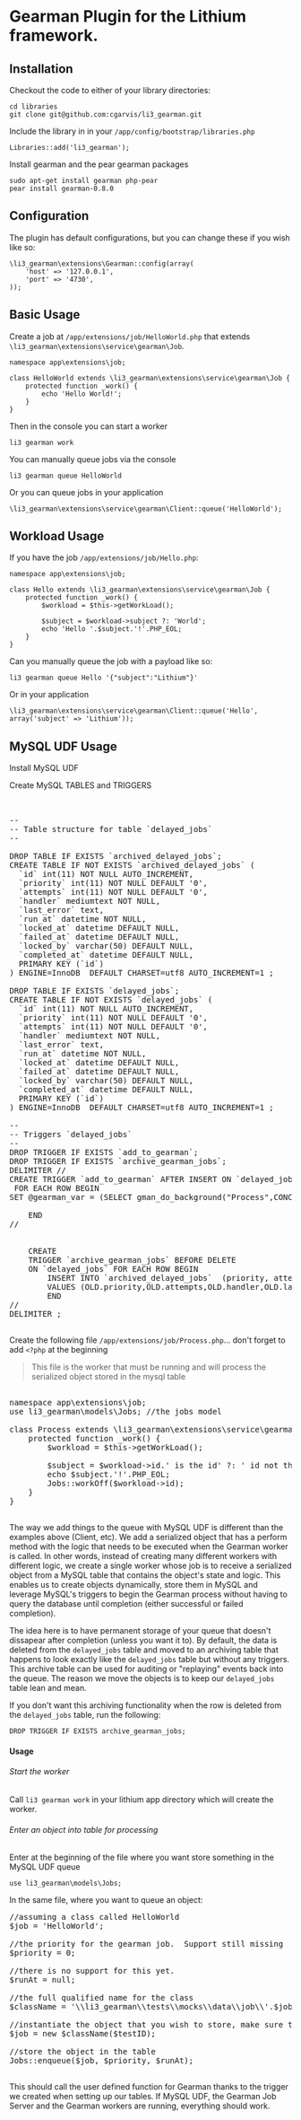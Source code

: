 # Gearman Plugin for the  Lithium framework.

## Installation

Checkout the code to either of your library directories:

    cd libraries
    git clone git@github.com:cgarvis/li3_gearman.git

Include the library in in your `/app/config/bootstrap/libraries.php`

    Libraries::add('li3_gearman');
    
Install gearman and the pear gearman packages

	sudo apt-get install gearman php-pear
	pear install gearman-0.8.0
    
## Configuration

The plugin has default configurations, but you can change these if you wish like so:

	\li3_gearman\extensions\Gearman::config(array(
		'host' => '127.0.0.1',
		'port' => '4730',	
	));

## Basic Usage

Create a job at `/app/extensions/job/HelloWorld.php` that extends `\li3_gearman\extensions\service\gearman\Job`.

	namespace app\extensions\job;
	
	class HelloWorld extends \li3_gearman\extensions\service\gearman\Job {
		protected function _work() {
			echo 'Hello World!';
		}
	}
	
Then in the console you can start a worker

	li3 gearman work
	
You can manually queue jobs via the console

	li3 gearman queue HelloWorld
	
Or you can queue jobs in your application

	\li3_gearman\extensions\service\gearman\Client::queue('HelloWorld');
	
## Workload Usage

If you have the job `/app/extensions/job/Hello.php`:

	namespace app\extensions\job;

	class Hello extends \li3_gearman\extensions\service\gearman\Job {
	    protected function _work() {
	    	$workload = $this->getWorkLoad();
	    	
	    	$subject = $workload->subject ?: 'World';
	        echo 'Hello '.$subject.'!'.PHP_EOL;
	    }
	}

Can you manually queue the job with a payload like so:

	li3 gearman queue Hello '{"subject":"Lithium"}'
	
Or in your application

	\li3_gearman\extensions\service\gearman\Client::queue('Hello', array('subject' => 'Lithium'));
        
## MySQL UDF Usage

Install MySQL UDF

Create MySQL TABLES and TRIGGERS

<pre>


--
-- Table structure for table `delayed_jobs`
--

DROP TABLE IF EXISTS `archived_delayed_jobs`;
CREATE TABLE IF NOT EXISTS `archived_delayed_jobs` (
  `id` int(11) NOT NULL AUTO_INCREMENT,
  `priority` int(11) NOT NULL DEFAULT '0',
  `attempts` int(11) NOT NULL DEFAULT '0',
  `handler` mediumtext NOT NULL,
  `last_error` text,
  `run_at` datetime NOT NULL,
  `locked_at` datetime DEFAULT NULL,
  `failed_at` datetime DEFAULT NULL,
  `locked_by` varchar(50) DEFAULT NULL,
  `completed_at` datetime DEFAULT NULL,
  PRIMARY KEY (`id`)
) ENGINE=InnoDB  DEFAULT CHARSET=utf8 AUTO_INCREMENT=1 ;

DROP TABLE IF EXISTS `delayed_jobs`;
CREATE TABLE IF NOT EXISTS `delayed_jobs` (
  `id` int(11) NOT NULL AUTO_INCREMENT,
  `priority` int(11) NOT NULL DEFAULT '0',
  `attempts` int(11) NOT NULL DEFAULT '0',
  `handler` mediumtext NOT NULL,
  `last_error` text,
  `run_at` datetime NOT NULL,
  `locked_at` datetime DEFAULT NULL,
  `failed_at` datetime DEFAULT NULL,
  `locked_by` varchar(50) DEFAULT NULL,
  `completed_at` datetime DEFAULT NULL,
  PRIMARY KEY (`id`)
) ENGINE=InnoDB  DEFAULT CHARSET=utf8 AUTO_INCREMENT=1 ;

--
-- Triggers `delayed_jobs`
--
DROP TRIGGER IF EXISTS `add_to_gearman`;
DROP TRIGGER IF EXISTS `archive_gearman_jobs`;
DELIMITER //
CREATE TRIGGER `add_to_gearman` AFTER INSERT ON `delayed_jobs`
 FOR EACH ROW BEGIN
SET @gearman_var = (SELECT gman_do_background("Process",CONCAT(concat(NEW.id,'|||'),NEW.handler)));

    END
//


    CREATE 
	TRIGGER `archive_gearman_jobs` BEFORE DELETE 
	ON `delayed_jobs` FOR EACH ROW BEGIN
        INSERT INTO `archived_delayed_jobs`  (priority, attempts, handler, last_error,run_at,locked_at,failed_at,locked_by,completed_at)
        VALUES (OLD.priority,OLD.attempts,OLD.handler,OLD.last_error,OLD.run_at,OLD.locked_at,OLD.failed_at,OLD.locked_by,NOW()); 
        END  
//
DELIMITER ;

</pre>

Create the following file `/app/extensions/job/Process.php`... don't forget to add `<?php` at the beginning

> This file is the worker that must be running and will process the serialized object stored in the mysql table

<pre>

namespace app\extensions\job;
use li3_gearman\models\Jobs; //the jobs model

class Process extends \li3_gearman\extensions\service\gearman\Job {
    protected function _work() {
        $workload = $this->getWorkLoad();

        $subject = $workload->id.' is the id' ?: ' id not there';
        echo $subject.'!'.PHP_EOL;
        Jobs::workOff($workload->id);
    }
}

</pre>

The way we add things to the queue with MySQL UDF is different than the examples above (Client, etc).
We add a serialized object that has a perform method with the logic that needs to be executed when the Gearman worker is called.  In other words,
instead of creating many different workers with different logic, we create a single worker whose job is to receive a serialized object
from a MySQL table that contains the object's state and logic.  This enables us to create objects dynamically, store them in MySQL and leverage
MySQL's triggers to begin the Gearman process without having to query the database until completion (either successful or failed completion).

The idea here is to have permanent storage of your queue that doesn't dissapear after completion (unless you want it to).  By default, the data
is deleted from the `delayed_jobs` table and moved to an archiving table that happens to look exactly like the `delayed_jobs` table but without
any triggers.  This archive table can be used for auditing or "replaying" events back into the queue.  The reason we move the objects is to keep
our `delayed_jobs` table lean and mean.

If you don't want this archiving functionality when the row is deleted from the `delayed_jobs` table, run the following:

`DROP TRIGGER IF EXISTS archive_gearman_jobs;`

#### Usage

###### Start the worker
Call `li3 gearman work` in your lithium app directory which will create the worker.

###### Enter an object into table for processing
Enter at the beginning of the file where you want store something in the MySQL UDF queue

`use li3_gearman\models\Jobs; `

In the same file, where you want to queue an object:

<pre>
//assuming a class called HelloWorld
$job = 'HelloWorld';

//the priority for the gearman job.  Support still missing
$priority = 0;

//there is no support for this yet.
$runAt = null;

//the full qualified name for the class
$className = '\\li3_gearman\\tests\\mocks\\data\\job\\'.$job;

//instantiate the object that you wish to store, make sure that the object has a perform method
$job = new $className($testID);

//store the object in the table
Jobs::enqueue($job, $priority, $runAt);

</pre>

This should call the user defined function for Gearman thanks to the trigger we created when setting up our tables.
If MySQL UDF, the Gearman Job Server and the Gearman workers are running, everything should work.



